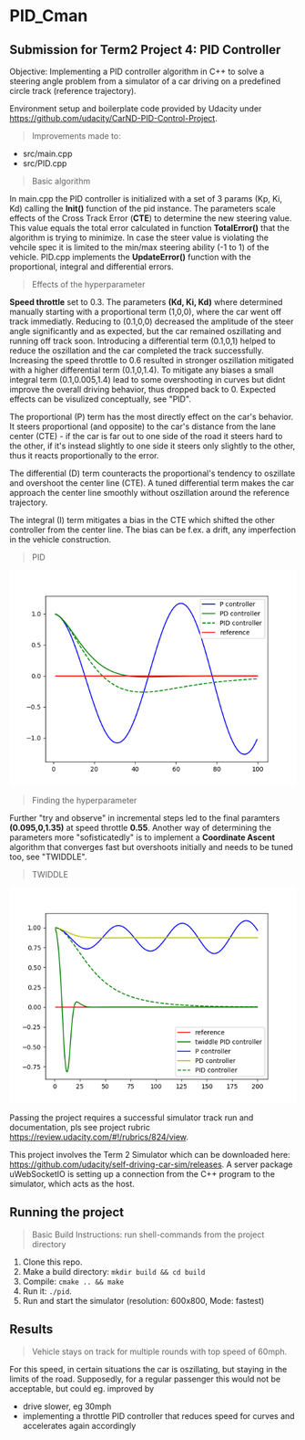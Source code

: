 # PID_Cman
## Submission for Term2 Project 4: PID Controller

Objective: Implementing a PID controller algorithm in C++ to solve a steering angle problem from a simulator of a car driving on a predefined circle track (reference trajectory).

Environment setup and boilerplate code provided by Udacity under https://github.com/udacity/CarND-PID-Control-Project.

> Improvements made to:

- src/main.cpp
- src/PID.cpp

> Basic algorithm

In main.cpp the PID controller is initialized with a set of 3 params (Kp, Ki, Kd) calling the __Init()__ function of the pid instance. The parameters scale effects of the Cross Track Error (__CTE__) to determine the new steering value. This value equals the total error calculated in function __TotalError()__ that the algorithm is trying to minimize. In case the steer value is violating the vehcile spec it is limited to the min/max steering ability (-1 to 1) of the vehicle. PID.cpp implements the __UpdateError()__ function with the proportional, integral and differential errors.

> Effects of the hyperparameter

__Speed throttle__ set to 0.3. The parameters __(Kd, Ki, Kd)__ where determined manually starting with a proportional term (1,0,0), where the car went off track immediatly. Reducing to (0.1,0,0) decreased the amplitude of the steer angle significantly and as expected, but the car remained oszillating and running off track soon. Introducing a differential term (0.1,0,1) helped to reduce the oszillation and the car completed the track successfully. Increasing the speed throttle to 0.6 resulted in stronger oszillation mitigated with a higher differential term (0.1,0,1.4). To mitigate any biases a small integral term (0.1,0.005,1.4) lead to some overshooting in curves but didnt improve the overall driving behavior, thus dropped back to 0. Expected effects can be visulized conceptually, see "PID".

The proportional (P) term  has the most directly effect on the car's behavior. It steers proportional (and opposite) to the car's distance from the lane center (CTE) - if the car is far out to one side of the road it steers hard to the other, if it's instead slightly to one side it steers only slightly to the other, thus it reacts proportionally to the error.

The differential (D) term counteracts the proportional's tendency to oszillate and overshoot the center line (CTE). A tuned differential term makes the car approach the center line smoothly without oszillation around the reference trajectory.

The integral (I) term mitigates a bias in the CTE which shifted the other controller from the center line. The bias can be f.ex. a drift, any imperfection in the vehicle construction.

> PID

![Image](./pid_curve.png)


> Finding the hyperparameter

Further "try and observe" in incremental steps led to the final paramters __(0.095,0,1.35)__ at speed throttle __0.55__. Another way of determining the parameters more "sofisticatedly" is to implement a __Coordinate Ascent__ algorithm that converges fast but overshoots initially and needs to be tuned too, see "TWIDDLE".

> TWIDDLE

![Image](./twiddle_curve.png)

Passing the project requires a successful simulator track run and documentation, pls see project rubric https://review.udacity.com/#!/rubrics/824/view.

This project involves the Term 2 Simulator which can be downloaded here: https://github.com/udacity/self-driving-car-sim/releases. A server package uWebSocketIO is setting up a connection from the C++ program to the simulator, which acts as the host.

## Running the project
> Basic Build Instructions: run shell-commands from the project directory
1. Clone this repo.
2. Make a build directory: `mkdir build && cd build`
3. Compile: `cmake .. && make`
4. Run it: `./pid`. 
5. Run and start the simulator (resolution: 600x800, Mode: fastest)

## Results
> Vehicle stays on track for multiple rounds with top speed of 60mph. 

For this speed, in certain situations the car is oszillating, but staying in the limits of the road. Supposedly, for a regular passenger this would not be acceptable, but could eg. improved by 

- drive slower, eg 30mph
- implementing a throttle PID controller that reduces speed for curves and accelerates again accordingly
